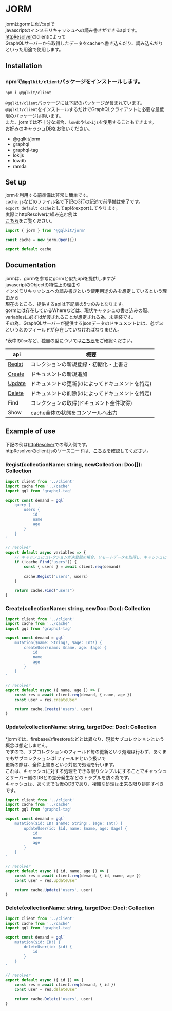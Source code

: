 # JORM
jormはgormに似たapiで  
javascriptのインメモリキャッシュへの読み書きができるapiです。  
[httpResolver](https://github.com/gqlkit-lab/httpResolver)のclientによって  
GraphQLサーバーから取得したデータをcacheへ書き込んだり、読み込んだり  
といった用途で使用します。
  
 
## Installation

### npmで`@gqlkit/client`パッケージをインストールします。
```
npm i @gqlkit/client
```
`@gqlkit/client`パッケージには下記のパッケージが含まれています。  
`@gqlkit/client`をインストールするだけでGraphQLクライアントに必要な最低限のパッケージは揃います。  
また、jormでは不十分な場合、`lowdb`や`lokijs`を使用することもできます。  
お好みのキャッシュDBをお使いください。  
- @gqlkit/jorm
- graphql
- graphql-tag
- lokijs
- lowdb
- ramda

## Set up
jormを利用する前準備は非常に簡単です。  
`cache.js`などのファイル名で下記の3行の記述で前準備は完了です。  
`export default cache`としてapiをexportしてやります。  
実際にhttpResolverに組み込む例は  
[こちら](https://github.com/gqlkit-lab/httpResolver/blob/master/resolvers/cache.js)をご覧ください。
```javascript
import { jorm } from '@gqlkit/jorm'

const cache = new jorm.Open({})

export default cache
```

## Documentation
jormは、gormを参考にgormと似たapiを提供しますが  
javascriptのObjectの特性上の理由や  
インメモリキャッシュへの読み書きという使用用途のみを想定しているという理由から  
現在のところ、提供するapiは下記表の5つのみとなります。  
gormには存在しているWhereなどは、現状キャッシュの書き込みの際、  
variablesに必ずidが渡されることが想定される為、未実装です。  
その為、GraphQLサーバーが提供するjsonデータのドキュメントには、必ず`id`という名のフィールドが存在していなければなりません。

 *表中の`Doc`など、独自の型については[こちら](https://github.com/gqlkit-lab/jorm/blob/master/src/type.ts)をご確認ください。

| api | 概要 |
|-----|-----|
| [Regist](https://github.com/gqlkit-lab/jorm/blob/master/README.md#registcollectionname-string-newcollection-doc-collection) | コレクションの新規登録・初期化・上書き |
| [Create](https://github.com/gqlkit-lab/jorm/blob/master/README.md#createcollectionname-string-newdoc-doc-collection) | ドキュメントの新規追加 |
| [Update](https://github.com/gqlkit-lab/jorm/blob/master/README.md#updatecollectionname-string-targetdoc-doc-collection) | ドキュメントの更新(idによってドキュメントを特定) |
| [Delete](https://github.com/gqlkit-lab/jorm/blob/master/README.md#deletecollectionname-string-targetdoc-doc-collection) | ドキュメントの削除(idによってドキュメントを特定) |
| Find | コレクションの取得(ドキュメント全件取得) |
| Show | cache全体の状態をコンソールへ出力 |

## Example of use
下記の例は[httpResolver](https://github.com/gqlkit-lab/httpResolver)での導入例です。  
httpResolverのclient.jsのソースコードは、[こちら](https://github.com/gqlkit-lab/httpResolver/blob/master/resolvers/client.js)を確認してください。
### Regist(collectionName: string, newCollection: Doc[]): Collection
```javascript
import client from '../client'
import cache from '../cache'
import gql from 'graphql-tag'

export const demand = gql`
    query {
        users {
            id
            name
            age
        }
    }
`

// resolver
export default async variables => {
    // キャッシュにコレクションが未登録の場合、リモートデータを取得し、キャッシュにコレクションを追加する
    if (!cache.Find("users")) {
        const { users } = await client.req(demand)
        
        cache.Regist('users', users)
    }

    return cache.Find("users")
}

```

### Create(collectionName: string, newDoc: Doc): Collection
```javascript
import client from '../client'
import cache from '../cache'
import gql from 'graphql-tag'

export const demand = gql`
    mutation($name: String!, $age: Int!) {
        createUser(name: $name, age: $age) {
            id
            name
            age
        }
    }
`

// resolver
export default async ({ name, age }) => {
    const res = await client.req(demand, { name, age })
    const user = res.createUser

    return cache.Create('users', user)
}

```

### Update(collectionName: string, targetDoc: Doc): Collection
 *jormでは、firebaseのfirestoreなどとは異なり、現状サブコレクションという概念は想定しません。  
ですので、サブコレクションのフィールド毎の更新という処理は行わず、あくまでもサブコレクションは1フィールドという扱いで  
更新の際は、全件上書きという対応で処理を行います。  
これは、キャッシュに対する処理をできる限りシンプルにすることでキャッシュとサーバー側のDBとの差分発生などのトラブルを防ぐ為です。  
キャッシュは、あくまでも仮のDBであり、複雑な処理は出来る限り排除すべきです。
```javascript
import client from '../client'
import cache from '../cache'
import gql from 'graphql-tag'

export const demand = gql`
    mutation($id: ID! $name: String!, $age: Int!) {
        updateUser(id: $id, name: $name, age: $age) {
            id
            name
            age
        }
    }
`

// resolver
export default async ({ id, name, age }) => {
    const res = await client.req(demand, { id, name, age })
    const user = res.updateUser

    return cache.Update('users', user)
}
```

### Delete(collectionName: string, targetDoc: Doc): Collection
```javascript
import client from '../client'
import cache from '../cache'
import gql from 'graphql-tag'

export const demand = gql`
    mutation($id: ID!) {
        deleteUser(id: $id) {
            id
        }
    }
`

// resolver
export default async ({ id }) => {
    const res = await client.req(demand, { id })
    const user = res.deleteUser

    return cache.Delete('users', user)
}

```
